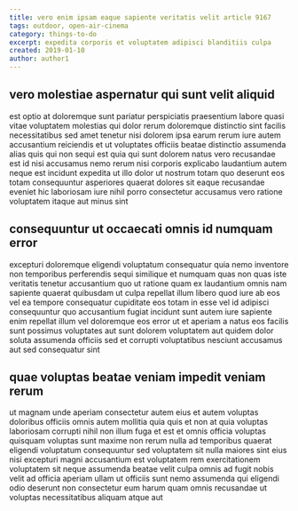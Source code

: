 ```yaml
---
title: vero enim ipsam eaque sapiente veritatis velit article 9167
tags: outdoor, open-air-cinema
category: things-to-do
excerpt: expedita corporis et voluptatem adipisci blanditiis culpa
created: 2019-01-10
author: author1
---
```


## vero molestiae aspernatur qui sunt velit aliquid

est optio at doloremque sunt pariatur perspiciatis praesentium labore quasi vitae voluptatem molestias qui dolor rerum doloremque distinctio sint facilis necessitatibus sed amet tenetur nisi dolorem ipsa earum rerum iure autem accusantium reiciendis et ut voluptates officiis beatae distinctio assumenda alias quis qui non sequi est quia qui sunt dolorem natus vero recusandae est id nisi accusamus nemo rerum nisi corporis explicabo laudantium autem neque est incidunt expedita ut illo dolor ut nostrum totam quo deserunt eos totam consequuntur asperiores quaerat dolores sit eaque recusandae eveniet hic laboriosam iure nihil porro consectetur accusamus vero ratione voluptatem itaque aut minus sint

## consequuntur ut occaecati omnis id numquam error

excepturi doloremque eligendi voluptatum consequatur quia nemo inventore non temporibus perferendis sequi similique et numquam quas non quas iste veritatis tenetur accusantium quo ut ratione quam ex laudantium omnis nam sapiente quaerat quibusdam ut culpa repellat illum libero quod iure ab eos vel ea tempore consequatur cupiditate eos totam in esse vel id adipisci consequuntur quo accusantium fugiat incidunt sunt autem iure sapiente enim repellat illum vel doloremque eos error ut et aperiam a natus eos facilis sunt possimus voluptates aut sunt dolorem voluptatem aut quidem dolor soluta assumenda officiis sed et corrupti voluptatibus nesciunt accusamus aut sed consequatur sint

## quae voluptas beatae veniam impedit veniam rerum

ut magnam unde aperiam consectetur autem eius et autem voluptas doloribus officiis omnis autem mollitia quia quis et non at quia voluptas laboriosam corrupti nihil non illum fuga et est et omnis officia voluptas quisquam voluptas sunt maxime non rerum nulla ad temporibus quaerat eligendi voluptatum consequuntur sed voluptatem sit nulla maiores sint eius nisi excepturi magni accusantium est voluptatem rem exercitationem voluptatem sit neque assumenda beatae velit culpa omnis ad fugit nobis velit ad officia aperiam ullam ut officiis sunt nemo assumenda qui eligendi odio deserunt non consectetur eum harum quam omnis recusandae ut voluptas necessitatibus aliquam atque aut
